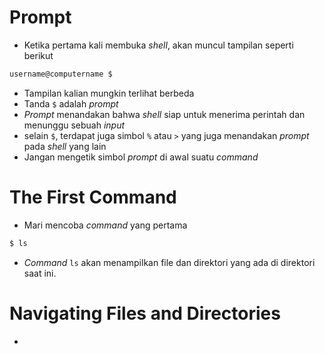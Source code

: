 # Prompt
- Ketika pertama kali membuka _shell_, akan muncul tampilan seperti berikut
```bash
username@computername $
```
- Tampilan kalian mungkin terlihat berbeda
- Tanda `$` adalah _prompt_
- _Prompt_ menandakan bahwa _shell_ siap untuk menerima perintah dan menunggu sebuah _input_
- selain `$`, terdapat juga simbol `%` atau `>` yang juga menandakan _prompt_  pada _shell_ yang lain
- Jangan mengetik simbol _prompt_ di awal suatu  _command_

# The First Command
- Mari mencoba _command_ yang pertama
```bash
$ ls
```
- _Command_ `ls` akan menampilkan file dan direktori yang ada di direktori saat ini.

# Navigating Files and Directories
- 